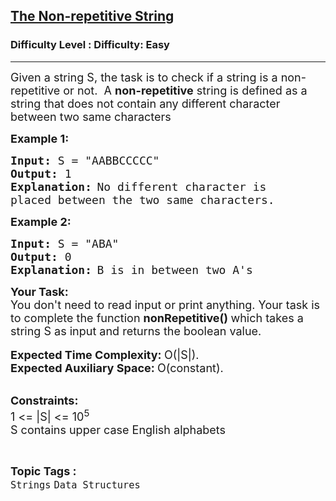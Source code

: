 <h2><a href="https://www.geeksforgeeks.org/problems/the-non-repetitive-string5955/1">The Non-repetitive String</a></h2><h3>Difficulty Level : Difficulty: Easy</h3><hr><div class="problems_problem_content__Xm_eO"><p><span style="font-size: 18px;">Given a string S, the task is to check if a string is a non-repetitive or not.&nbsp; A <strong>non-repetitive</strong> string is defined as a string that does not contain any different character between two same characters </span></p>
<p><strong><span style="font-size: 18px;">Example 1:</span></strong></p>
<pre><span style="font-size: 18px;"><strong>Input:</strong> S = "AABBCCCCC"
<strong>Output:</strong> 1
<strong>Explanation:</strong></span> <span style="font-size: 18px;">No different character is 
placed between the two same characters.</span></pre>
<p><strong><span style="font-size: 18px;">Example 2:</span></strong></p>
<pre><span style="font-size: 18px;"><strong>Input:</strong> S = "ABA"
<strong>Output:</strong> 0
<strong>Explanation:</strong></span> <span style="font-size: 18px;">B is in between two A's</span></pre>
<p><span style="font-size: 18px;"><strong>Your Task:</strong><br>You don't need to read input or print anything. Your task is to complete the function <strong>nonRepetitive()&nbsp;</strong>which takes a string S as input and returns the boolean value. </span><br><br><span style="font-size: 18px;"><strong>Expected Time Complexity:&nbsp;</strong>O(|S|).<br><strong>Expected Auxiliary Space:&nbsp;</strong>O(constant).</span></p>
<p><br><span style="font-size: 18px;"><strong>Constraints:</strong><br>1 &lt;= |S| &lt;= 10<sup>5</sup><br>S contains upper case English alphabets</span></p></div><br><p><span style=font-size:18px><strong>Topic Tags : </strong><br><code>Strings</code>&nbsp;<code>Data Structures</code>&nbsp;